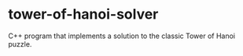 # tower-of-hanoi-solver
C++ program that implements a solution to the classic Tower of Hanoi puzzle.
